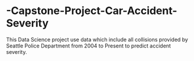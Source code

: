 # -Capstone-Project-Car-Accident-Severity
This Data Science project use data which include all collisions provided by Seattle Police Department from 2004 to Present to predict accident severity.
